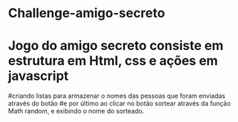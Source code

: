 # Challenge-amigo-secreto

# Jogo do amigo secreto consiste em estrutura em Html, css e ações em javascript

#criando listas para armazenar o nomes das pessoas que foram enviadas através do botão
#e por último ao clicar no botão sortear através da função Math random, e exibindo o nome do sorteado.
